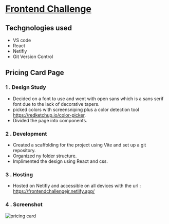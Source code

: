 # [Frontend Challenge](https://frontendchallengejr.netlify.app/)

## Techgnologies used

- VS code
- React
- Netifly
- Git Version Control

## Pricing Card Page

### 1 . Design Study

- Decided on a font to use and went with open sans which is a sans serif font due to the lack of decorative tapers.
- picked colors with screensniping plus a color detection tool https://redketchup.io/color-picker.
- Divided the page into components.

### 2 . Development

- Created a scaffolding for the project using Vite and set up a git repository.
- Organized ny folder structure.
- Implimented the design using React and css.

### 3 . Hosting

- Hosted on Netifly and accessible on all devices with the url : https://frontendchallengejr.netlify.app/

### 4 . Screenshot

![pricing card]("src/assets/fecsd.png")

